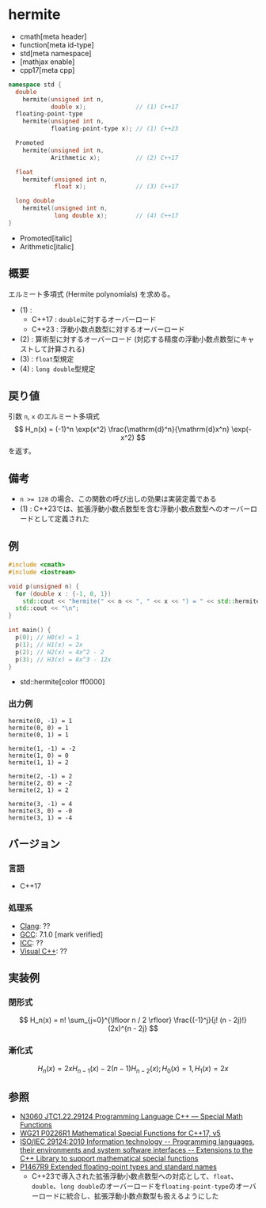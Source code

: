 # hermite
* cmath[meta header]
* function[meta id-type]
* std[meta namespace]
* [mathjax enable]
* cpp17[meta cpp]

```cpp
namespace std {
  double
    hermite(unsigned int n,
            double x);              // (1) C++17
  floating-point-type
    hermite(unsigned int n,
            floating-point-type x); // (1) C++23

  Promoted
    hermite(unsigned int n,
            Arithmetic x);          // (2) C++17

  float
    hermitef(unsigned int n,
             float x);              // (3) C++17

  long double
    hermitel(unsigned int n,
             long double x);        // (4) C++17
}
```
* Promoted[italic]
* Arithmetic[italic]

## 概要
エルミート多項式 (Hermite polynomials) を求める。

- (1) :
    - C++17 : `double`に対するオーバーロード
    - C++23 : 浮動小数点数型に対するオーバーロード
- (2) : 算術型に対するオーバーロード (対応する精度の浮動小数点数型にキャストして計算される)
- (3) : `float`型規定
- (4) : `long double`型規定


## 戻り値
引数 `n`, `x` のエルミート多項式
$$ H_n(x) = (-1)^n \exp(x^2) \frac{\mathrm{d}^n}{\mathrm{d}x^n} \exp(-x^2) $$
を返す。


## 備考
- `n >= 128` の場合、この関数の呼び出しの効果は実装定義である
- (1) : C++23では、拡張浮動小数点数型を含む浮動小数点数型へのオーバーロードとして定義された


## 例
```cpp example
#include <cmath>
#include <iostream>

void p(unsigned n) {
  for (double x : {-1, 0, 1})
    std::cout << "hermite(" << n << ", " << x << ") = " << std::hermite(n, x) << "\n";
  std::cout << "\n";
}

int main() {
  p(0); // H0(x) = 1
  p(1); // H1(x) = 2x
  p(2); // H2(x) = 4x^2 - 2
  p(3); // H3(x) = 8x^3 - 12x
}
```
* std::hermite[color ff0000]

### 出力例
```
hermite(0, -1) = 1
hermite(0, 0) = 1
hermite(0, 1) = 1

hermite(1, -1) = -2
hermite(1, 0) = 0
hermite(1, 1) = 2

hermite(2, -1) = 2
hermite(2, 0) = -2
hermite(2, 1) = 2

hermite(3, -1) = 4
hermite(3, 0) = -0
hermite(3, 1) = -4

```


## バージョン
### 言語
- C++17

### 処理系
- [Clang](/implementation.md#clang): ??
- [GCC](/implementation.md#gcc): 7.1.0 [mark verified]
- [ICC](/implementation.md#icc): ??
- [Visual C++](/implementation.md#visual_cpp): ??

## 実装例
### 閉形式
$$ H_n(x) = n! \sum_{j=0}^{\lfloor n / 2 \rfloor} \frac{(-1)^j}{j! (n - 2j)!} (2x)^{n - 2j} $$

### 漸化式
$$ H_n(x) = 2 x H_{n-1}(x) - 2 (n-1) H_{n-2}(x); H_0(x) = 1, H_1(x) = 2x $$


## 参照
- [N3060 JTC1.22.29124 Programming Language C++ — Special Math Functions](http://www.open-std.org/jtc1/sc22/wg21/docs/papers/2010/n3060.pdf)
- [WG21 P0226R1 Mathematical Special Functions for C++17, v5](https://isocpp.org/files/papers/P0226R1.pdf)
- [ISO/IEC 29124:2010 Information technology -- Programming languages, their environments and system software interfaces -- Extensions to the C++ Library to support mathematical special functions](https://www.iso.org/standard/50511.html)
- [P1467R9 Extended floating-point types and standard names](https://www.open-std.org/jtc1/sc22/wg21/docs/papers/2022/p1467r9.html)
    - C++23で導入された拡張浮動小数点数型への対応として、`float`、`double`、`long double`のオーバーロードを`floating-point-type`のオーバーロードに統合し、拡張浮動小数点数型も扱えるようにした
